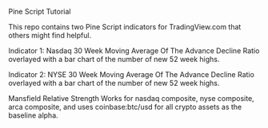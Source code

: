 Pine Script Tutorial


This repo contains two Pine Script indicators for TradingView.com that others
might find helpful.

Indicator 1:
Nasdaq 30 Week Moving Average Of The Advance Decline Ratio overlayed with a bar chart
of the number of new 52 week highs.

Indicator 2:
NYSE 30 Week Moving Average Of The Advance Decline Ratio overlayed with a bar
chart of the number of new 52 week highs.

Mansfield Relative Strength
Works for nasdaq composite, nyse composite, arca composite, and uses
coinbase:btc/usd for all crypto assets as the baseline alpha. 




